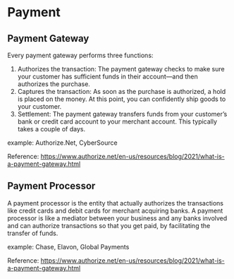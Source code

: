 # Payment

## Payment Gateway

Every payment gateway performs three functions:

1. Authorizes the transaction: The payment gateway checks to make sure your customer has sufficient funds in their account—and then authorizes the purchase.
2. Captures the transaction: As soon as the purchase is authorized, a hold is placed on the money. At this point, you can confidently ship goods to your customer.
3. Settlement: The payment gateway transfers funds from your customer’s bank or credit card account to your merchant account. This typically takes a couple of days.

example: Authorize.Net, CyberSource

Reference: https://www.authorize.net/en-us/resources/blog/2021/what-is-a-payment-gateway.html

## Payment Processor

A payment processor is the entity that actually authorizes the transactions like credit cards and debit cards for merchant acquiring banks. A payment processor is like a mediator between your business and any banks involved and can authorize transactions so that you get paid, by facilitating the transfer of funds.

example: Chase, Elavon, Global Payments

Reference: https://www.authorize.net/en-us/resources/blog/2021/what-is-a-payment-gateway.html